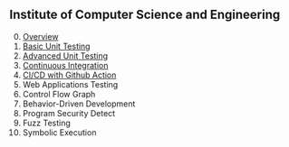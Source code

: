 ## Institute of Computer Science and Engineering

0. [Overview](https://docs.google.com/presentation/d/1WVK-TsvQ5f8olP7W1IuccaMFKDHiN1K8RDgCsA_h_Iw/edit?usp=sharing)
1. [Basic Unit Testing](https://docs.google.com/presentation/d/1q7dzQnb7pkvxZAGmf5MuNIDczFPW8bG-9UiUj-2PyyQ/edit?usp=sharing)
2. [Advanced Unit Testing](https://docs.google.com/presentation/d/1r1nXqYkO_PfUxu9YHVjSdmoTndUk-EVPsQRAMWvVIBg/edit?usp=sharing)
3. [Continuous Integration](https://docs.google.com/presentation/d/1nCeM_v2-DiYGjK8sqL4o4LhdaGvAY-AaUDhDTkLGoT8/edit?usp=sharing)
4. [CI/CD with Github Action](https://drive.google.com/file/d/1PAZYSFuAbSUWNs3LDwnZgm5eDWj9p8Vt/view?fbclid=IwAR3TZjjoKL9qm257eUgtYZUCcl2TTqcbWuBW28N1vsmzMFIYWGHzskhsZ-s)
5. Web Applications Testing
6. Control Flow Graph
7. Behavior-Driven Development
8. Program Security Detect
9. Fuzz Testing
10. Symbolic Execution
